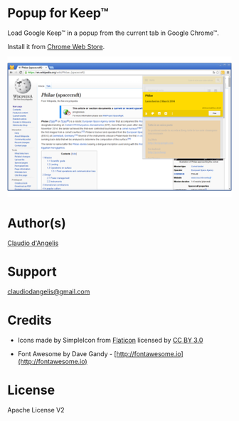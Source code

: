 # Popup for Keep™

Load Google Keep™ in a popup from the current tab in Google Chrome™.

Install it from [Chrome Web Store](https://chrome.google.com/webstore/detail/popup-for-keep/fhcmhglnohogibbbpbodmjeggpdlboop).

![Screen4](screenshots/screenshot-04.png)


# Author(s)

[Claudio d'Angelis](http://claudiodangelis.com)

# Support

claudiodangelis@gmail.com

# Credits

- Icons made by SimpleIcon from [Flaticon](http://flaticon.com) licensed by <a href="http://creativecommons.org/licenses/by/3.0/" title="Creative Commons BY 3.0">CC BY 3.0</a></div>

- Font Awesome by Dave Gandy - [http://fontawesome.io](http://fontawesome.io)
# License

Apache License V2
